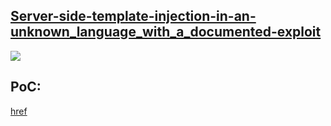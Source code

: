 ## [Server-side-template-injection-in-an-unknown_language_with_a_documented-exploit](https://portswigger.net/web-security/server-side-template-injection/exploiting/lab-server-side-template-injection-in-an-unknown-language-with-a-documented-exploit)

![](https://github.com/nu11secur1ty/PortSwigger-Web-Security-Academy/blob/main/Server-side-template-injection/Server-side-template-injection-in-an-unknown_language_with_a_documented-exploit-PoC/Docs/Screenshot%202022-05-11%20105909.png)

## PoC:
[href](https://streamable.com/gmh9tt)

